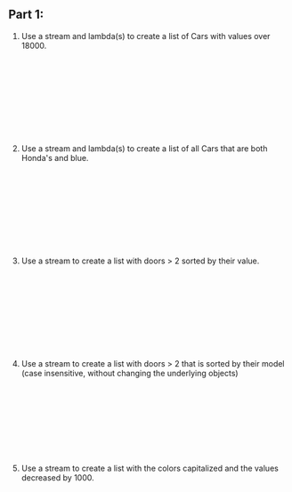 ## Part 1:

1. Use a stream and lambda(s) to create a list
   of Cars with values over 18000.
```











```

2. Use a stream and lambda(s) to create a list of
   all Cars that are both Honda's and blue.
```











```
3. Use a stream to create a list with doors > 2
   sorted by their value.
```











```

4. Use a stream to create a list with doors > 2
   that is sorted by their model (case insensitive,
   without changing the underlying objects)
```










```

5. Use a stream to create a list with the colors
   capitalized and the values decreased by 1000.
```









```
